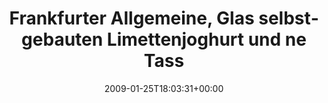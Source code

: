 ---
retweeted: false
source: <a href="http://twitter.com" rel="nofollow">Twitter Web Client</a>
entities:
  hashtags: []
  symbols: []
  user_mentions: []
  urls: []
display_text_range:
- '0'
- '131'
favorite_count: '0'
id_str: '1147096317'
truncated: false
retweet_count: '0'
id: '1147096317'
created_at: Sun Jan 25 18:03:31 +0000 2009
favorited: false
full_text: Frankfurter Allgemeine, Glas selbstgebauten Limettenjoghurt und ne Tasse
  grünschwarzen Tee und ab in die Wanne. Smells like Sunday.
lang: de
tags:
- pesos/twitter
date: '2009-01-25T18:03:31+00:00'
src: https://twitter.com/bascht/status/1147096317
original_url: https://twitter.com/bascht/status/1147096317
type: twitter_tweet
text: Frankfurter Allgemeine, Glas selbstgebauten Limettenjoghurt und ne Tasse grünschwarzen
  Tee und ab in die Wanne. Smells like Sunday.
title: Frankfurter Allgemeine, Glas selbstgebauten Limettenjoghurt und ne Tass

---